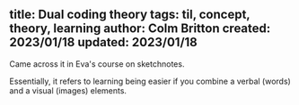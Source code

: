 title: Dual coding theory
tags: til, concept, theory, learning
author: Colm Britton
created: 2023/01/18
updated: 2023/01/18
--------------------

Came across it in Eva's course on sketchnotes.

Essentially, it refers to learning being easier if you combine a verbal (words) and a visual (images) elements.
